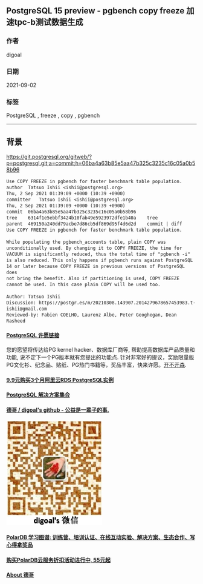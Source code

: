 ## PostgreSQL 15 preview - pgbench copy freeze 加速tpc-b测试数据生成  
  
### 作者  
digoal  
  
### 日期  
2021-09-02   
  
### 标签  
PostgreSQL , freeze , copy , pgbench    
  
----  
  
## 背景  
https://git.postgresql.org/gitweb/?p=postgresql.git;a=commit;h=06ba4a63b85e5aa47b325c3235c16c05a0b58b96  
  
```  
Use COPY FREEZE in pgbench for faster benchmark table population.  
author	Tatsuo Ishii <ishii@postgresql.org>	  
Thu, 2 Sep 2021 01:39:09 +0000 (10:39 +0900)  
committer	Tatsuo Ishii <ishii@postgresql.org>	  
Thu, 2 Sep 2021 01:39:09 +0000 (10:39 +0900)  
commit	06ba4a63b85e5aa47b325c3235c16c05a0b58b96  
tree	6314f1e5ebbf3424b10fab49e5923972dfe1b40a	tree  
parent	469150a240dd79acbe7d86cb5df869d95f4d6d2d	commit | diff  
Use COPY FREEZE in pgbench for faster benchmark table population.  
  
While populating the pgbench_accounts table, plain COPY was  
unconditionally used. By changing it to COPY FREEZE, the time for  
VACUUM is significantly reduced, thus the total time of "pgbench -i"  
is also reduced. This only happens if pgbench runs against PostgreSQL  
14 or later because COPY FREEZE in previous versions of PostgreSQL does  
not bring the benefit. Also if partitioning is used, COPY FREEZE  
cannot be used. In this case plain COPY will be used too.  
  
Author: Tatsuo Ishii  
Discussion: https://postgr.es/m/20210308.143907.2014279678657453983.t-ishii@gmail.com  
Reviewed-by: Fabien COELHO, Laurenz Albe, Peter Geoghegan, Dean Rasheed  
```  
  
  
  
#### [PostgreSQL 许愿链接](https://github.com/digoal/blog/issues/76 "269ac3d1c492e938c0191101c7238216")
您的愿望将传达给PG kernel hacker、数据库厂商等, 帮助提高数据库产品质量和功能, 说不定下一个PG版本就有您提出的功能点. 针对非常好的提议，奖励限量版PG文化衫、纪念品、贴纸、PG热门书籍等，奖品丰富，快来许愿。[开不开森](https://github.com/digoal/blog/issues/76 "269ac3d1c492e938c0191101c7238216").  
  
  
#### [9.9元购买3个月阿里云RDS PostgreSQL实例](https://www.aliyun.com/database/postgresqlactivity "57258f76c37864c6e6d23383d05714ea")
  
  
#### [PostgreSQL 解决方案集合](https://yq.aliyun.com/topic/118 "40cff096e9ed7122c512b35d8561d9c8")
  
  
#### [德哥 / digoal's github - 公益是一辈子的事.](https://github.com/digoal/blog/blob/master/README.md "22709685feb7cab07d30f30387f0a9ae")
  
  
![digoal's wechat](../pic/digoal_weixin.jpg "f7ad92eeba24523fd47a6e1a0e691b59")
  
  
#### [PolarDB 学习图谱: 训练营、培训认证、在线互动实验、解决方案、生态合作、写心得拿奖品](https://www.aliyun.com/database/openpolardb/activity "8642f60e04ed0c814bf9cb9677976bd4")
  
  
#### [购买PolarDB云服务折扣活动进行中, 55元起](https://www.aliyun.com/activity/new/polardb-yunparter?userCode=bsb3t4al "e0495c413bedacabb75ff1e880be465a")
  
  
#### [About 德哥](https://github.com/digoal/blog/blob/master/me/readme.md "a37735981e7704886ffd590565582dd0")
  
